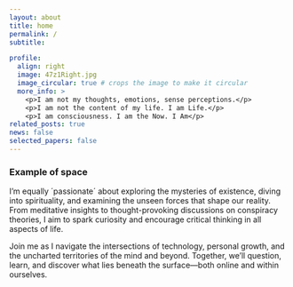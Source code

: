 ```yaml
---
layout: about
title: home
permalink: /
subtitle:

profile:
  align: right
  image: 47z1Right.jpg
  image_circular: true # crops the image to make it circular
  more_info: >
    <p>I am not my thoughts, emotions, sense perceptions.</p>
    <p>I am not the content of my life. I am Life.</p> 
    <p>I am consciousness. I am the Now. I Am</p>
related_posts: true
news: false
selected_papers: false
---
```


### Example of space

I’m equally ´passionate´ about exploring the mysteries of existence, diving into spirituality, and examining the unseen forces that shape our reality. From meditative insights to thought-provoking discussions on conspiracy theories, I aim to spark curiosity and encourage critical thinking in all aspects of life.

Join me as I navigate the intersections of technology, personal growth, and the uncharted territories of the mind and beyond. Together, we’ll question, learn, and discover what lies beneath the surface—both online and within ourselves.
